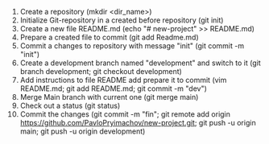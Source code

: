 1. Create a repository (mkdir <dir_name>)
2. Initialize Git-repository in a created before repository (git init)
3. Create a new file README.md (echo "# new-project" >> README.md)
4. Prepare a created file to commit (git add Readme.md)
5. Commit a changes to repository with message "init" (git commit -m "init")
6. Create a development branch named "development" and switch to it (git branch development; git checkout development)
7. Add instructions to file README add prepare it to commit (vim README.md; git add README.md; git commit -m "dev")
8. Merge Main branch with current one (git merge main)
9. Check out a status (git status)
10. Commit the changes (git commit -m "fin"; git remote add origin https://github.com/PavloPryimachov/new-project.git; git push -u origin main; git push -u origin development)
